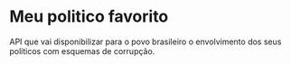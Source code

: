 # Meu politico favorito
API que vai disponibilizar para o povo brasileiro o envolvimento dos seus políticos com esquemas de corrupção.
